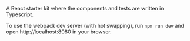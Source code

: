 A React starter kit where the components and tests are written in Typescript. 

To use the webpack dev server (with hot swapping), run `npm run dev` and open http://localhost:8080 in your browser.
